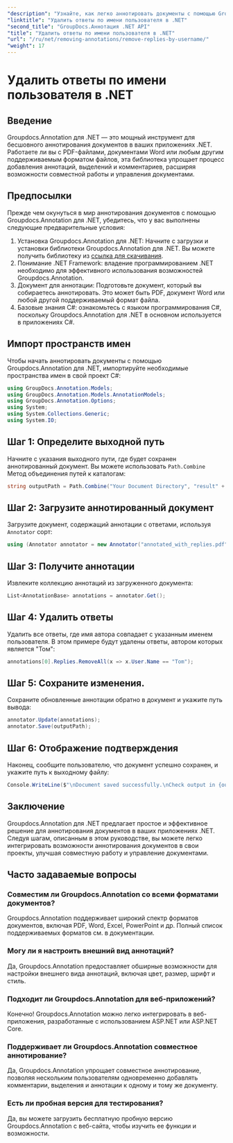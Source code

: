 ```yaml
---
"description": "Узнайте, как легко аннотировать документы с помощью Groupdocs.Annotation для .NET. Улучшите совместную работу и управление документами с помощью этого мощного инструмента."
"linktitle": "Удалить ответы по имени пользователя в .NET"
"second_title": "GroupDocs.Аннотация .NET API"
"title": "Удалить ответы по имени пользователя в .NET"
"url": "/ru/net/removing-annotations/remove-replies-by-username/"
"weight": 17
---
```


# Удалить ответы по имени пользователя в .NET

## Введение
Groupdocs.Annotation для .NET — это мощный инструмент для бесшовного аннотирования документов в ваших приложениях .NET. Работаете ли вы с PDF-файлами, документами Word или любым другим поддерживаемым форматом файлов, эта библиотека упрощает процесс добавления аннотаций, выделений и комментариев, расширяя возможности совместной работы и управления документами.
## Предпосылки
Прежде чем окунуться в мир аннотирования документов с помощью Groupdocs.Annotation для .NET, убедитесь, что у вас выполнены следующие предварительные условия:
1. Установка Groupdocs.Annotation для .NET: Начните с загрузки и установки библиотеки Groupdocs.Annotation для .NET. Вы можете получить библиотеку из [ссылка для скачивания](https://releases.groupdocs.com/annotation/net/).
2. Понимание .NET Framework: владение программированием .NET необходимо для эффективного использования возможностей Groupdocs.Annotation.
3. Документ для аннотации: Подготовьте документ, который вы собираетесь аннотировать. Это может быть PDF, документ Word или любой другой поддерживаемый формат файла.
4. Базовые знания C#: ознакомьтесь с языком программирования C#, поскольку Groupdocs.Annotation для .NET в основном используется в приложениях C#.

## Импорт пространств имен
Чтобы начать аннотировать документы с помощью Groupdocs.Annotation для .NET, импортируйте необходимые пространства имен в свой проект C#:
```csharp
using GroupDocs.Annotation.Models;
using GroupDocs.Annotation.Models.AnnotationModels;
using GroupDocs.Annotation.Options;
using System;
using System.Collections.Generic;
using System.IO;
```
## Шаг 1: Определите выходной путь
Начните с указания выходного пути, где будет сохранен аннотированный документ. Вы можете использовать `Path.Combine` Метод объединения путей к каталогам:
```csharp
string outputPath = Path.Combine("Your Document Directory", "result" + Path.GetExtension("input.pdf"));
```
## Шаг 2: Загрузите аннотированный документ
Загрузите документ, содержащий аннотации с ответами, используя `Annotator` сорт:
```csharp
using (Annotator annotator = new Annotator("annotated_with_replies.pdf"))
```
## Шаг 3: Получите аннотации
Извлеките коллекцию аннотаций из загруженного документа:
```csharp
List<AnnotationBase> annotations = annotator.Get();
```
## Шаг 4: Удалить ответы
Удалить все ответы, где имя автора совпадает с указанным именем пользователя. В этом примере будут удалены ответы, автором которых является "Том":
```csharp
annotations[0].Replies.RemoveAll(x => x.User.Name == "Tom");
```
## Шаг 5: Сохраните изменения.
Сохраните обновленные аннотации обратно в документ и укажите путь вывода:
```csharp
annotator.Update(annotations);
annotator.Save(outputPath);
```
## Шаг 6: Отображение подтверждения
Наконец, сообщите пользователю, что документ успешно сохранен, и укажите путь к выходному файлу:
```csharp
Console.WriteLine($"\nDocument saved successfully.\nCheck output in {outputPath}.");
```
## Заключение
Groupdocs.Annotation для .NET предлагает простое и эффективное решение для аннотирования документов в ваших приложениях .NET. Следуя шагам, описанным в этом руководстве, вы можете легко интегрировать возможности аннотирования документов в свои проекты, улучшая совместную работу и управление документами.
## Часто задаваемые вопросы
### Совместим ли Groupdocs.Annotation со всеми форматами документов?
Groupdocs.Annotation поддерживает широкий спектр форматов документов, включая PDF, Word, Excel, PowerPoint и др. Полный список поддерживаемых форматов см. в документации.
### Могу ли я настроить внешний вид аннотаций?
Да, Groupdocs.Annotation предоставляет обширные возможности для настройки внешнего вида аннотаций, включая цвет, размер, шрифт и стиль.
### Подходит ли Groupdocs.Annotation для веб-приложений?
Конечно! Groupdocs.Annotation можно легко интегрировать в веб-приложения, разработанные с использованием ASP.NET или ASP.NET Core.
### Поддерживает ли Groupdocs.Annotation совместное аннотирование?
Да, Groupdocs.Annotation упрощает совместное аннотирование, позволяя нескольким пользователям одновременно добавлять комментарии, выделения и аннотации к одному и тому же документу.
### Есть ли пробная версия для тестирования?
Да, вы можете загрузить бесплатную пробную версию Groupdocs.Annotation с веб-сайта, чтобы изучить ее функции и возможности.